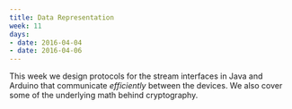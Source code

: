 ```yaml
---
title: Data Representation
week: 11
days:
- date: 2016-04-04
- date: 2016-04-06
---
```


This week we design protocols for the stream interfaces in Java and Arduino that communicate *efficiently* between the devices. We also cover some of the underlying math behind cryptography.